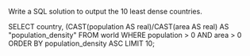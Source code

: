 Write a SQL solution to output the 10 least dense countries.

SELECT country, (CAST(population AS real)/CAST(area AS real) AS "population_density"
FROM world
WHERE population > 0
AND area > 0
ORDER BY population_density ASC
LIMIT 10;
